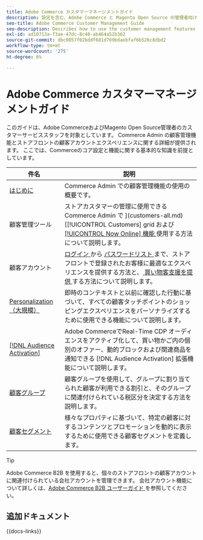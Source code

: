 ```yaml
---
title: Adobe Commerce カスタマーマネージメントガイド
description: 設定を含む、Adobe Commerce と Magento Open Source の管理者向けの顧客アカウントとセグメントについての包括的な情報。
seo-title: Adobe Commerce Customer Management Guide
seo-description: Describes how to use the customer management features in Adobe Commerce or Magento Open Source.
exl-id: ad10713a-f3ae-47dc-8c48-ab464a52b362
source-git-commit: dbc0057f02bddf681d769bdaebfaf6b526c8dbd2
workflow-type: tm+mt
source-wordcount: '275'
ht-degree: 6%

---
```



# Adobe Commerce カスタマーマネージメントガイド

このガイドは、Adobe CommerceおよびMagento Open Source管理者のカスタマーサービススタッフを対象としています。 Commerce Admin の顧客管理機能とストアフロントの顧客アカウントエクスペリエンスに関する詳細が提供されます。 ここでは、Commerceのコア設定と機能に関する基本的な知識を前提としています。

| 件名 | 説明 |
| ------- | ----------- |
| [ はじめに ](customers-introduction.md) | Commerce Admin での顧客管理機能の使用の概要です。 |
| 顧客管理ツール | ストアカスタマーの管理に使用できるCommerce Admin で ](customers-all.md)[[!UICONTROL Customers] grid および [[!UICONTROL Now Online] 機能 ](now-online.md) 使用する方法について説明します。 |
| 顧客アカウント | [ ログイン ](login-landing-page.md) から [ パスワードリスト ](password-reset.md) まで、ストアフロントで登録されたお客様に最適なエクスペリエンスを提供する方法と、[ 買い物客支援を提供 ](login-as-customer.md) する方法について説明します。 |
| [Personalization（大規模） ](personalize-scale.md) | 即時のコンテキストと以前に確認した行動に基づいて、すべての顧客タッチポイントのショッピングエクスペリエンスをパーソナライズするために使用できる機能について説明します。 |
| [[!DNL Audience Activation]](audience-activation.md) | Adobe CommerceでReal-Time CDP オーディエンスをアクティブ化して、買い物かご内の個別のオファー、動的ブロックおよび関連商品を通知できる [!DNL Audience Activation] 拡張機能について説明します。 |
| [ 顧客グループ ](customer-groups.md) | 顧客グループを使用して、グループに割り当てられた顧客が利用できる割引と、そのグループに関連付けられている税区分を決定する方法を説明します。 |
| [ 顧客セグメント ](customer-segments.md) | 様々なプロパティに基づいて、特定の顧客に対するコンテンツとプロモーションを動的に表示するために使用できる顧客セグメントを定義します。 |

>[!TIP]
>
>Adobe Commerce B2B を使用すると、個々のストアフロントの顧客アカウントに関連付けられている会社アカウントを管理できます。 会社アカウント機能について詳しくは、[Adobe Commerce B2B ユーザーガイド ](../b2b/account-companies.md) を参照してください。

## 追加ドキュメント

{{docs-links}}
